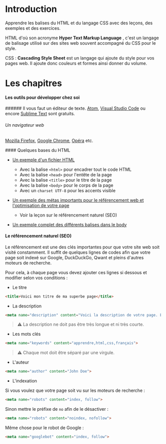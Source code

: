 # Introduction

Apprendre les balises du HTML et du langage CSS avec des leçons, des exemples et des exercices.

HTML d'où son acronyme **Hyper Text Markup Language** , c'est un langage de balisage utilisé sur des sites web souvent accompagné du CSS pour le style.

CSS : **Cascading Style Sheet** est un langage qui ajoute du style pour vos pages web. Il ajoute donc couleurs et formes ainsi donner du volume.

# Les chapitres

#### Les outils pour développer chez soi

###### Il vous faut un éditeur de texte.
[Atom](https://atom.io), [Visual Studio Code](https://code.visualstudio.com) ou encore [Sublime Text](https://www.sublimetext.com) sont gratuits.
###### Un navigateur web
[Mozilla Firefox](https://www.mozilla.org/fr/firefox/new/), [Google Chrome](https://www.google.fr/chrome/index.html), [Opéra](https://www.opera.com/fr) etc.

#### Quelques bases du HTML

* [Un exemple d'un fichier HTML](exemples/exemple_fichier_html_basique.html)
  * Avec la balise `<html>` pour encadrer tout le code HTML
  * Avec la balise `<head>` pour l'entête de la page
  * Avec la balise `<title>` pour le titre de la page
  * Avec la balise `<body>` pour le corps de la page
  * Avec un `charset UTF-8` pour les accents visible

* [Un exemple des métas importants pour le référencement web et l'optimisation de votre page](exemples/exemple_metas_head.html)
  * Voir la leçon sur le référencement naturel (SEO)

* [Un exemple complet des différents balises dans le body](exemples/exemple_le_body.html)


#### Le référencement naturel (SEO)

Le référencement est une des clés importantes pour que votre site web soit visité constamment. Il suffit de quelques lignes de codes afin que votre page soit indexé sur Google, DuckDuckGo, Qwant et pleins d'autres moteurs de recherche.

Pour cela, à chaque page vous devez ajouter ces lignes si dessous et modifier selon vos conditions :

* Le titre
```html
<title>Voici mon titre de ma superbe page</title>
```
* La description
```html
<meta name="description" content="Voici la description de votre page. Elle doit être assez longue et bien compréhensible pour capter l’œil de votre visiteur.">
```
> ⚠ La description ne doit pas être très longue et ni très courte.

* Les mots clés
```html
<meta name="keywords" content="apprendre,html,css,français">
```
> ⚠ Chaque mot doit être séparé par une virgule.

* L'auteur
```html
<meta name="author" content="John Doe">
```

* L'indexation

Si vous voulez que votre page soit vu sur les moteurs de recherche :
```html
<meta name="robots" content="index, follow">
```
Sinon mettre le préfixe de `no` afin de le désactiver :

```html
<meta name="robots" content="noindex, nofollow">
```

Même chose pour le robot de Google :

```html
<meta name="googlebot" content="index, follow">
```
